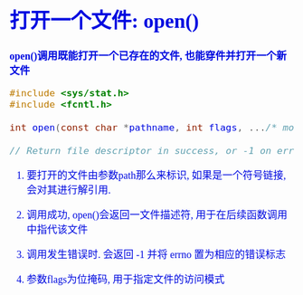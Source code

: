 <font size=4 color=light-blue face="微软雅黑">

# 打开一个文件: open()

**open()调用既能打开一个已存在的文件, 也能穿件并打开一个新文件**

```c
#include <sys/stat.h>
#include <fcntl.h>

int open(const char *pathname, int flags, .../* mode_t mode */);

// Return file descriptor in success, or -1 on error

```

1. 要打开的文件由参数path那么来标识, 如果是一个符号链接, 会对其进行解引用.

2. 调用成功, open()会返回一文件描述符, 用于在后续函数调用中指代该文件

3. 调用发生错误时. 会返回 -1 并将 errno 置为相应的错误标志

4. 参数flags为位掩码, 用于指定文件的访问模式


